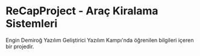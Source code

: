 # ReCapProject - Araç Kiralama Sistemleri
Engin Demiroğ Yazılım Geliştirici Yazılım Kampı'nda öğrenilen bilgileri içeren  bir projedir.
